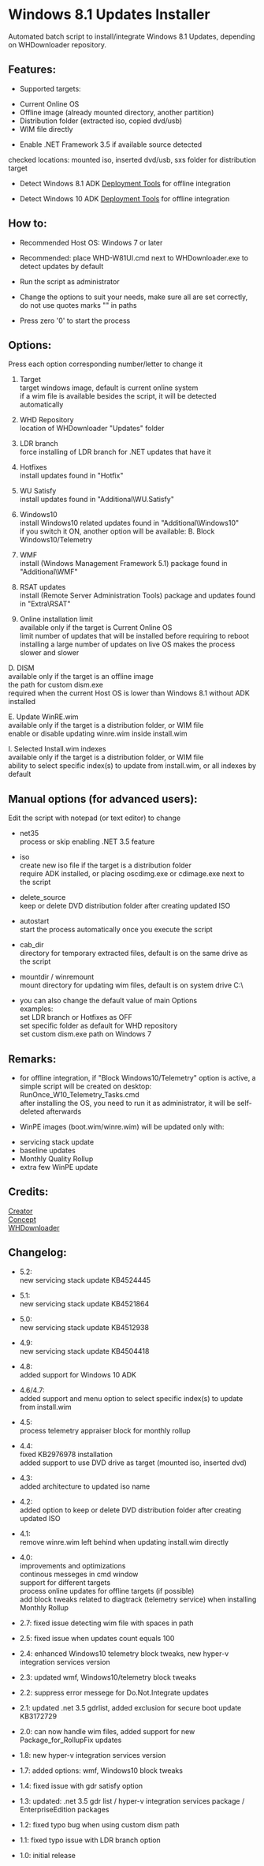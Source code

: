 # Windows 8.1 Updates Installer

Automated batch script to install/integrate Windows 8.1 Updates, depending on WHDownloader repository.

## Features:

* Supported targets:
- Current Online OS
- Offline image (already mounted directory, another partition)
- Distribution folder (extracted iso, copied dvd/usb)
- WIM file directly

* Enable .NET Framework 3.5 if available source detected

checked locations: mounted iso, inserted dvd/usb, sxs folder for distribution target

* Detect Windows 8.1 ADK [Deployment Tools](http://www.microsoft.com/en-us/download/details.aspx?id=39982) for offline integration

* Detect Windows 10 ADK [Deployment Tools](https://docs.microsoft.com/en-us/windows-hardware/get-started/adk-install) for offline integration

## How to:

* Recommended Host OS: Windows 7 or later

* Recommended: place WHD-W81UI.cmd next to WHDownloader.exe to detect updates by default

* Run the script as administrator

* Change the options to suit your needs, make sure all are set correctly, do not use quotes marks "" in paths

* Press zero '0' to start the process

## Options:

Press each option corresponding number/letter to change it

1. Target  
target windows image, default is current online system  
if a wim file is available besides the script, it will be detected automatically

2. WHD Repository  
location of WHDownloader "Updates" folder

3. LDR branch  
force installing of LDR branch for .NET updates that have it

4. Hotfixes  
install updates found in "Hotfix"

5. WU Satisfy  
install updates found in "Additional\WU.Satisfy"

6. Windows10  
install Windows10 related updates found in "Additional\Windows10"  
if you switch it ON, another option will be available: B. Block Windows10/Telemetry

7. WMF  
install (Windows Management Framework 5.1) package found in "Additional\WMF"

8. RSAT updates  
install (Remote Server Administration Tools) package and updates found in "Extra\RSAT"

9. Online installation limit  
available only if the target is Current Online OS  
limit number of updates that will be installed before requiring to reboot  
installing a large number of updates on live OS makes the process slower and slower

D. DISM  
available only if the target is an offline image  
the path for custom dism.exe  
required when the current Host OS is lower than Windows 8.1 without ADK installed

E. Update WinRE.wim  
available only if the target is a distribution folder, or WIM file  
enable or disable updating winre.wim inside install.wim

I. Selected Install.wim indexes  
available only if the target is a distribution folder, or WIM file  
ability to select specific index(s) to update from install.wim, or all indexes by default

## Manual options (for advanced users):

Edit the script with notepad (or text editor) to change

* net35  
process or skip enabling .NET 3.5 feature

* iso  
create new iso file if the target is a distribution folder  
require ADK installed, or placing oscdimg.exe or cdimage.exe next to the script

* delete_source  
keep or delete DVD distribution folder after creating updated ISO

* autostart  
start the process automatically once you execute the script

* cab_dir  
directory for temporary extracted files, default is on the same drive as the script

* mountdir / winremount  
mount directory for updating wim files, default is on system drive C:\

* you can also change the default value of main Options  
examples:  
set LDR branch or Hotfixes as OFF  
set specific folder as default for WHD repository  
set custom dism.exe path on Windows 7

## Remarks:

* for offline integration, if "Block Windows10/Telemetry" option is active, a simple script will be created on desktop: RunOnce_W10_Telemetry_Tasks.cmd  
after installing the OS, you need to run it as administrator, it will be self-deleted afterwards

* WinPE images (boot.wim/winre.wim) will be updated only with:
- servicing stack update
- baseline updates
- Monthly Quality Rollup
- extra few WinPE update

## Credits:

[Creator](https://forums.mydigitallife.net/members/abbodi1406.204274/)  
[Concept](https://forums.mydigitallife.net/members/burfadel.84828/)  
[WHDownloader](https://forums.mydigitallife.net/threads/44645)

## Changelog:

* 5.2:  
new servicing stack update KB4524445

* 5.1:  
new servicing stack update KB4521864

* 5.0:  
new servicing stack update KB4512938

* 4.9:  
new servicing stack update KB4504418

* 4.8:  
added support for Windows 10 ADK

* 4.6/4.7:  
added support and menu option to select specific index(s) to update from install.wim

* 4.5:  
process telemetry appraiser block for monthly rollup

* 4.4:  
fixed KB2976978 installation  
added support to use DVD drive as target (mounted iso, inserted dvd)

* 4.3:  
added architecture to updated iso name

* 4.2:  
added option to keep or delete DVD distribution folder after creating updated ISO

* 4.1:  
remove winre.wim left behind when updating install.wim directly

* 4.0:  
improvements and optimizations  
continous messeges in cmd window  
support for different targets  
process online updates for offline targets (if possible)  
add block tweaks related to diagtrack (telemetry service) when installing Monthly Rollup

* 2.7: fixed issue detecting wim file with spaces in path
* 2.5: fixed issue when updates count equals 100
* 2.4: enhanced Windows10 telemetry block tweaks, new hyper-v integration services version
* 2.3: updated wmf, Windows10/telemetry block tweaks
* 2.2: suppress error messege for Do.Not.Integrate updates
* 2.1: updated .net 3.5 gdrlist, added exclusion for secure boot update KB3172729
* 2.0: can now handle wim files, added support for new Package_for_RollupFix updates
* 1.8: new hyper-v integration services version
* 1.7: added options: wmf, Windows10 block tweaks
* 1.4: fixed issue with gdr satisfy option
* 1.3: updated: .net 3.5 gdr list / hyper-v integration services package / EnterpriseEdition packages
* 1.2: fixed typo bug when using custom dism path
* 1.1: fixed typo issue with LDR branch option
* 1.0: initial release
